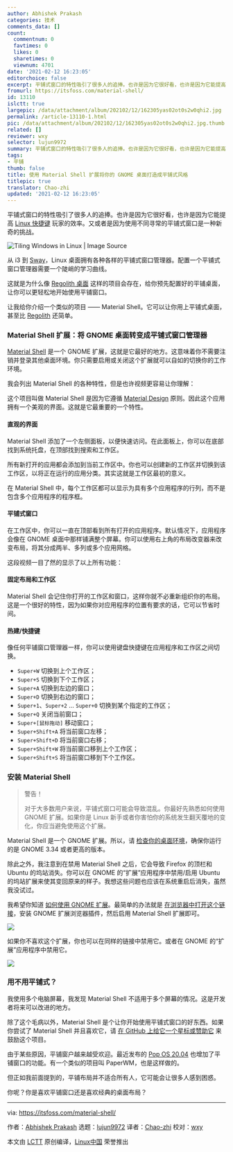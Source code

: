 ```yaml
---
author: Abhishek Prakash
categories: 技术
comments_data: []
count:
  commentnum: 0
  favtimes: 0
  likes: 0
  sharetimes: 0
  viewnum: 4701
date: '2021-02-12 16:23:05'
editorchoice: false
excerpt: 平铺式窗口的特性吸引了很多人的追捧。也许是因为它很好看，也许是因为它能提高 Linux 快捷键 玩家的效率。又或者是因为使用不同寻常的平铺式窗口是一种新奇的挑战。
fromurl: https://itsfoss.com/material-shell/
id: 13110
islctt: true
largepic: /data/attachment/album/202102/12/162305yas02ot0s2w0qhi2.jpg
permalink: /article-13110-1.html
pic: /data/attachment/album/202102/12/162305yas02ot0s2w0qhi2.jpg.thumb.jpg
related: []
reviewer: wxy
selector: lujun9972
summary: 平铺式窗口的特性吸引了很多人的追捧。也许是因为它很好看，也许是因为它能提高 Linux 快捷键 玩家的效率。又或者是因为使用不同寻常的平铺式窗口是一种新奇的挑战。
tags:
- 平铺
thumb: false
title: 使用 Material Shell 扩展将你的 GNOME 桌面打造成平铺式风格
titlepic: true
translator: Chao-zhi
updated: '2021-02-12 16:23:05'
---
```


平铺式窗口的特性吸引了很多人的追捧。也许是因为它很好看，也许是因为它能提高 [Linux 快捷键](https://itsfoss.com/ubuntu-shortcuts/) 玩家的效率。又或者是因为使用不同寻常的平铺式窗口是一种新奇的挑战。


![Tiling Windows in Linux | Image Source](/data/attachment/album/202102/12/162305yas02ot0s2w0qhi2.jpg)


从 i3 到 [Sway](https://itsfoss.com/sway-window-manager/)，Linux 桌面拥有各种各样的平铺式窗口管理器。配置一个平铺式窗口管理器需要一个陡峭的学习曲线。


这就是为什么像 [Regolith 桌面](https://itsfoss.com/regolith-linux-desktop/) 这样的项目会存在，给你预先配置好的平铺桌面，让你可以更轻松地开始使用平铺窗口。


让我给你介绍一个类似的项目 —— Material Shell。它可以让你用上平铺式桌面，甚至比 [Regolith](https://regolith-linux.org/) 还简单。


### Material Shell 扩展：将 GNOME 桌面转变成平铺式窗口管理器


[Material Shell](https://material-shell.com) 是一个 GNOME 扩展，这就是它最好的地方。这意味着你不需要注销并登录其他桌面环境。你只需要启用或关闭这个扩展就可以自如的切换你的工作环境。


我会列出 Material Shell 的各种特性，但是也许视频更容易让你理解：






这个项目叫做 Material Shell 是因为它遵循 [Material Design](https://material.io/) 原则。因此这个应用拥有一个美观的界面。这就是它最重要的一个特性。


#### 直观的界面


Material Shell 添加了一个左侧面板，以便快速访问。在此面板上，你可以在底部找到系统托盘，在顶部找到搜索和工作区。


所有新打开的应用都会添加到当前工作区中。你也可以创建新的工作区并切换到该工作区，以将正在运行的应用分类。其实这就是工作区最初的意义。


在 Material Shell 中，每个工作区都可以显示为具有多个应用程序的行列，而不是包含多个应用程序的程序框。


#### 平铺式窗口


在工作区中，你可以一直在顶部看到所有打开的应用程序。默认情况下，应用程序会像在 GNOME 桌面中那样铺满整个屏幕。你可以使用右上角的布局改变器来改变布局，将其分成两半、多列或多个应用网格。


这段视频一目了然的显示了以上所有功能：






#### 固定布局和工作区


Material Shell 会记住你打开的工作区和窗口，这样你就不必重新组织你的布局。这是一个很好的特性，因为如果你对应用程序的位置有要求的话，它可以节省时间。


#### 热建/快捷键


像任何平铺窗口管理器一样，你可以使用键盘快捷键在应用程序和工作区之间切换。


* `Super+W` 切换到上个工作区；
* `Super+S` 切换到下个工作区；
* `Super+A` 切换到左边的窗口；
* `Super+D` 切换到右边的窗口；
* `Super+1`、`Super+2` … `Super+0` 切换到某个指定的工作区；
* `Super+Q` 关闭当前窗口；
* `Super+[鼠标拖动]` 移动窗口；
* `Super+Shift+A` 将当前窗口左移；
* `Super+Shift+D` 将当前窗口右移；
* `Super+Shift+W` 将当前窗口移到上个工作区；
* `Super+Shift+S` 将当前窗口移到下个工作区。


### 安装 Material Shell



> 
> 警告！
> 
> 
> 对于大多数用户来说，平铺式窗口可能会导致混乱。你最好先熟悉如何使用 GNOME 扩展。如果你是 Linux 新手或者你害怕你的系统发生翻天覆地的变化，你应当避免使用这个扩展。
> 
> 
> 


Material Shell 是一个 GNOME 扩展。所以，请 [检查你的桌面环境](https://itsfoss.com/find-desktop-environment/)，确保你运行的是 GNOME 3.34 或者更高的版本。


除此之外，我注意到在禁用 Material Shell 之后，它会导致 Firefox 的顶栏和 Ubuntu 的坞站消失。你可以在 GNOME 的“扩展”应用程序中禁用/启用 Ubuntu 的坞站扩展来使其变回原来的样子。我想这些问题也应该在系统重启后消失，虽然我没试过。


我希望你知道 [如何使用 GNOME 扩展](https://itsfoss.com/gnome-shell-extensions/)。最简单的办法就是 [在浏览器中打开这个链接](https://extensions.gnome.org/extension/3357/material-shell/)，安装 GNOME 扩展浏览器插件，然后启用 Material Shell 扩展即可。


![](/data/attachment/album/202102/12/162306svbv8zhblz5h5iti.png)


如果你不喜欢这个扩展，你也可以在同样的链接中禁用它。或者在 GNOME 的“扩展”应用程序中禁用它。


![](/data/attachment/album/202102/12/162306sesmxjs05osmi094.png)


### 用不用平铺式？


我使用多个电脑屏幕，我发现 Material Shell 不适用于多个屏幕的情况。这是开发者将来可以改进的地方。


除了这个毛病以外，Material Shell 是个让你开始使用平铺式窗口的好东西。如果你尝试了 Material Shell 并且喜欢它，请 [在 GitHub 上给它一个星标或赞助它](https://github.com/material-shell/material-shell) 来鼓励这个项目。


由于某些原因，平铺窗户越来越受欢迎。最近发布的 [Pop OS 20.04](https://itsfoss.com/pop-os-20-04-review/) 也增加了平铺窗口的功能。有一个类似的项目叫 PaperWM，也是这样做的。


但正如我前面提到的，平铺布局并不适合所有人，它可能会让很多人感到困惑。


你呢？你是喜欢平铺窗口还是喜欢经典的桌面布局？




---


via: <https://itsfoss.com/material-shell/>


作者：[Abhishek Prakash](https://itsfoss.com/author/abhishek/) 选题：[lujun9972](https://github.com/lujun9972) 译者：[Chao-zhi](https://github.com/Chao-zhi) 校对：[wxy](https://github.com/wxy)


本文由 [LCTT](https://github.com/LCTT/TranslateProject) 原创编译，[Linux中国](https://linux.cn/) 荣誉推出